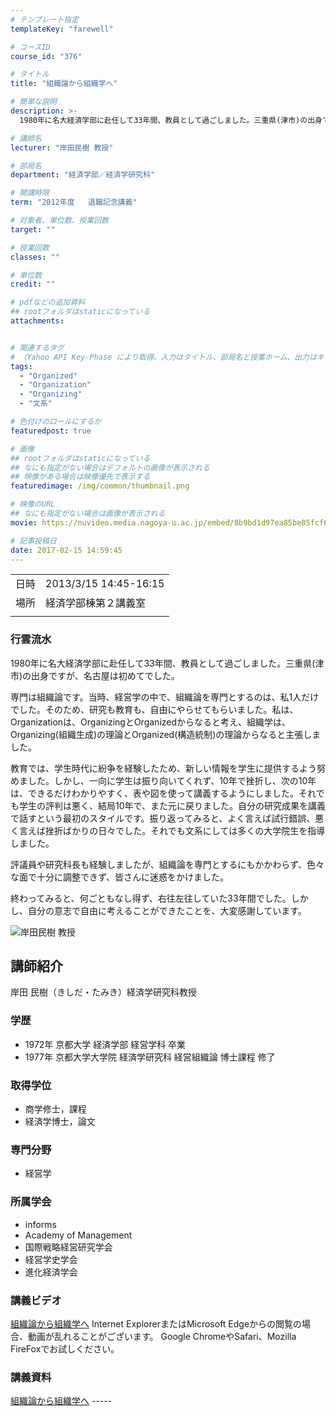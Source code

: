 ```yaml
---
# テンプレート指定
templateKey: "farewell"

# コースID
course_id: "376"

# タイトル
title: "組織論から組織学へ"

# 簡単な説明
description: >-
  1980年に名大経済学部に赴任して33年間、教員として過ごしました。三重県(津市)の出身ですが、名古屋は初めてでした。専門は組織論です。当時、経営学の中で、組織論を専門とするのは、私1人だけでした。そのため、研究も教育も、自由にやらせてもらいました。私は、Organizationは、OrganizingとOrganizedからなると考え、組織学は、 Organizing(組織生成)の理論と ....

# 講師名
lecturer: "岸田民樹 教授"

# 部局名
department: "経済学部／経済学研究科"

# 開講時限
term: "2012年度	退職記念講義"

# 対象者、単位数、授業回数
target: ""

# 授業回数
classes: ""

# 単位数
credit: ""

# pdfなどの追加資料
## rootフォルダはstaticになっている
attachments:


# 関連するタグ
# （Yahoo API Key-Phase により取得。入力はタイトル、部局名と授業ホーム、出力はキーフレーズ（tags））
tags:
  - "Organized"
  - "Organization"
  - "Organizing"
  - "文系"

# 色付けのロールにするか
featuredpost: true

# 画像
## rootフォルダはstaticになっている
## なにも指定がない場合はデフォルトの画像が表示される
## 映像がある場合は映像優先で表示する
featuredimage: /img/common/thumbnail.png

# 映像のURL
## なにも指定がない場合は画像が表示される
movie: https://nuvideo.media.nagoya-u.ac.jp/embed/8b9bd1d97ea85be85fcf67387df23f8540b93449

# 記事投稿日
date: 2017-02-15 14:59:45
---
```


|   |   |
|---|---|
| 日時 | 2013/3/15  14:45-16:15 |
| 場所 | 経済学部棟第２講義室 |
|   |   |


### 行雲流水

1980年に名大経済学部に赴任して33年間、教員として過ごしました。三重県(津市)の出身ですが、名古屋は初めてでした。

専門は組織論です。当時、経営学の中で、組織論を専門とするのは、私1人だけでした。そのため、研究も教育も、自由にやらせてもらいました。私は、Organizationは、OrganizingとOrganizedからなると考え、組織学は、 Organizing(組織生成)の理論とOrganized(構造統制)の理論からなると主張しました。

教育では、学生時代に紛争を経験したため、新しい情報を学生に提供するよう努めました。しかし、一向に学生は振り向いてくれず、10年で挫折し、次の10年は、できるだけわかりやすく、表や図を使って講義するようにしました。それでも学生の評判は悪く、結局10年で、また元に戻りました。自分の研究成果を講義で話すという最初のスタイルです。振り返ってみると、よく言えば試行錯誤、悪く言えば挫折ばかりの日々でした。それでも文系にしては多くの大学院生を指導しました。

評議員や研究科長も経験しましたが、組織論を専門とするにもかかわらず、色々な面で十分に調整できず、皆さんに迷惑をかけました。

終わってみると、何ごともなし得ず、右往左往していた33年間でした。しかし、自分の意志で自由に考えることができたことを、大変感謝しています。


![岸田民樹 教授](https://ocw.nagoya-u.jp/files/376/s_H24kishida_facephoto.jpg) 
## 講師紹介

岸田 民樹（きしだ・たみき）経済学研究科教授

### 学歴

* 1972年 京都大学 経済学部 経営学科 卒業
* 1977年 京都大学大学院 経済学研究科 経営組織論 博士課程 修了

### 取得学位

* 商学修士，課程
* 経済学博士，論文

### 専門分野

* 経営学

### 所属学会

* informs
* Academy of Management
* 国際戦略経営研究学会
* 経営学史学会
* 進化経済学会


### 講義ビデオ

<a href="https://nuvideo.media.nagoya-u.ac.jp/embed/6dbeef9a4f22e2b66ed35495b8043209f18fa905" target="blank">組織論から組織学へ</a>
Internet ExplorerまたはMicrosoft Edgeからの閲覧の場合、動画が乱れることがございます。
Google ChromeやSafari、Mozilla FireFoxでお試しください。

### 講義資料

[組織論から組織学へ](https://ocw.nagoya-u.jp/files/376/H24kishidaLL_materials.pdf) -----